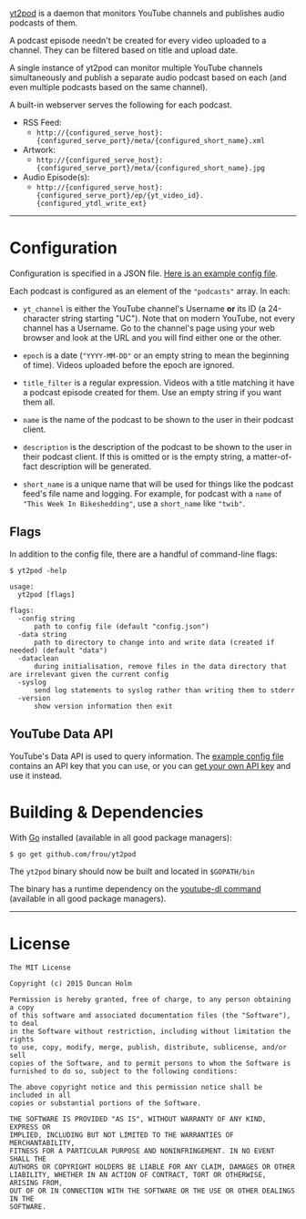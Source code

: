 [yt2pod] is a daemon that monitors YouTube channels and publishes audio
podcasts of them.

A podcast episode needn't be created for every video uploaded to a channel.
They can be filtered based on title and upload date.

A single instance of yt2pod can monitor multiple YouTube channels
simultaneously and publish a separate audio podcast based on each (and even
multiple podcasts based on the same channel).

A built-in webserver serves the following for each podcast.
* RSS Feed:
  * `http://{configured_serve_host}:{configured_serve_port}/meta/{configured_short_name}.xml`
* Artwork:
  * `http://{configured_serve_host}:{configured_serve_port}/meta/{configured_short_name}.jpg`
* Audio Episode(s):
  * `http://{configured_serve_host}:{configured_serve_port}/ep/{yt_video_id}.{configured_ytdl_write_ext}`

---

# Configuration

Configuration is specified in a JSON file. [Here is an example config file][egcfg].

Each podcast is configured as an element of the `"podcasts"` array. In each:

* `yt_channel` is either the YouTube channel's Username **or** its ID (a
24-character string starting "UC"). Note that on modern YouTube, not every
channel has a Username. Go to the channel's page using your web browser and
look at the URL and you will find either one or the other.

* `epoch` is a date (`"YYYY-MM-DD"` or an empty string to mean the beginning of
time). Videos uploaded before the epoch are ignored.

* `title_filter` is a regular expression. Videos with a title matching it have
a podcast episode created for them. Use an empty string if you want them all.

* `name` is the name of the podcast to be shown to the user in their podcast
client.

* `description` is the description of the podcast to be shown to the user in
their podcast client. If this is omitted or is the empty string, a
matter-of-fact description will be generated.

* `short_name` is a unique name that will be used for things like the podcast
feed's file name and logging. For example, for podcast with a `name` of `"This
Week In Bikeshedding"`, use a `short_name` like `"twib"`.

## Flags

In addition to the config file, there are a handful of command-line flags:

```text
$ yt2pod -help

usage:
  yt2pod [flags]

flags:
  -config string
      path to config file (default "config.json")
  -data string
      path to directory to change into and write data (created if needed) (default "data")
  -dataclean
      during initialisation, remove files in the data directory that are irrelevant given the current config
  -syslog
      send log statements to syslog rather than writing them to stderr
  -version
      show version information then exit
```

## YouTube Data API

YouTube's Data API is used to query information. The [example config
file][egcfg] contains an API key that you can use, or you can [get your own API key][apikey] and use it instead.

# Building & Dependencies

With [Go] installed (available in all good package managers):

`$ go get github.com/frou/yt2pod`

The `yt2pod` binary should now be built and located in `$GOPATH/bin`

The binary has a runtime dependency on the [youtube-dl command][ytdl]
(available in all good package managers).

---

# License

```text
The MIT License

Copyright (c) 2015 Duncan Holm

Permission is hereby granted, free of charge, to any person obtaining a copy
of this software and associated documentation files (the "Software"), to deal
in the Software without restriction, including without limitation the rights
to use, copy, modify, merge, publish, distribute, sublicense, and/or sell
copies of the Software, and to permit persons to whom the Software is
furnished to do so, subject to the following conditions:

The above copyright notice and this permission notice shall be included in all
copies or substantial portions of the Software.

THE SOFTWARE IS PROVIDED "AS IS", WITHOUT WARRANTY OF ANY KIND, EXPRESS OR
IMPLIED, INCLUDING BUT NOT LIMITED TO THE WARRANTIES OF MERCHANTABILITY,
FITNESS FOR A PARTICULAR PURPOSE AND NONINFRINGEMENT. IN NO EVENT SHALL THE
AUTHORS OR COPYRIGHT HOLDERS BE LIABLE FOR ANY CLAIM, DAMAGES OR OTHER
LIABILITY, WHETHER IN AN ACTION OF CONTRACT, TORT OR OTHERWISE, ARISING FROM,
OUT OF OR IN CONNECTION WITH THE SOFTWARE OR THE USE OR OTHER DEALINGS IN THE
SOFTWARE.
```


[yt2pod]: https://github.com/frou/yt2pod
[egcfg]: https://github.com/frou/yt2pod/blob/master/example_config.json
[ytdl]: https://rg3.github.io/youtube-dl/
[apikey]: https://developers.google.com/youtube/registering_an_application
[go]: https://golang.org/
